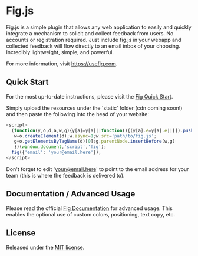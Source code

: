 # Fig.js

Fig.js is a simple plugin that allows any web application to easily and quickly integrate a mechanism to solicit and collect feedback from users.
No accounts or registration required. Just include fig.js in your webapp and collected feedback will flow directly to an email inbox of
your choosing. Incredibly lightweight, simple, and powerful.

For more information, visit <https://usefig.com>.

## Quick Start

For the most up-to-date instructions, please visit the [Fig Quick Start][].

Simply upload the resources under the 'static' folder (cdn coming soon!) and then paste the following into the head of your website:

```javascript
<script>
  (function(y,o,d,a,w,g){y[a]=y[a]||function(){(y[a].e=y[a].e||[]).push(arguments)};
   w=o.createElement(d);w.async=1;w.src='path/to/fig.js';
   g=o.getElementsByTagName(d)[0];g.parentNode.insertBefore(w,g)
   })(window,document,'script','fig');
  fig({'email': 'your@email.here'});
</script>
```

Don't forget to edit 'your@email.here' to point to the email address for your team (this is where the feedback is delivered to). 

## Documentation / Advanced Usage

Please read the official [Fig Documentation][] for advanced usage. This enables the optional use of custom colors, positioning, text copy, etc.

## License

Released under the [MIT license](LICENSE.md).

[Fig Quick Start]: https://usefig.com/quickstart
[Fig Documentation]: https://usefig.com/documentation
